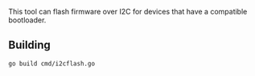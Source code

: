 This tool can flash firmware over I2C for devices that have a compatible bootloader.

## Building

```
go build cmd/i2cflash.go
```

